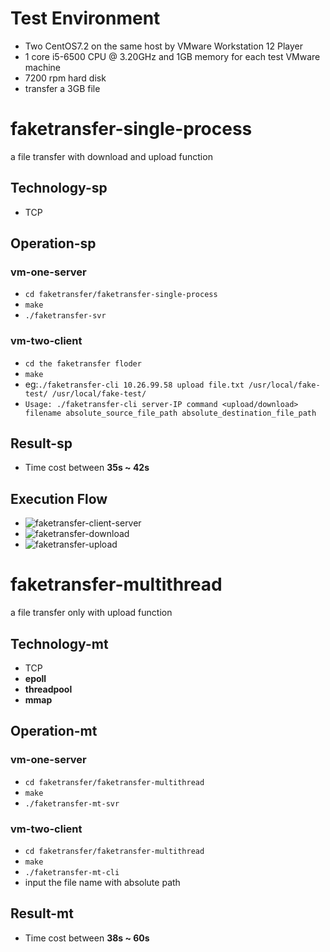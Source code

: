 # Test Environment
* Two CentOS7.2 on the same host by VMware Workstation 12 Player
* 1 core i5-6500 CPU @ 3.20GHz and 1GB memory for each test VMware machine
* 7200 rpm hard disk
* transfer a 3GB file

# faketransfer-single-process
a file transfer with download and upload function

## Technology-sp
* TCP

## Operation-sp
### vm-one-server
* `cd faketransfer/faketransfer-single-process`
* `make`
* `./faketransfer-svr`

### vm-two-client
* `cd the faketransfer floder`
* `make`
* eg:`./faketransfer-cli 10.26.99.58 upload file.txt /usr/local/fake-test/ /usr/local/fake-test/`
* `Usage: ./faketransfer-cli server-IP command <upload/download> filename absolute_source_file_path absolute_destination_file_path`

## Result-sp
* Time cost between **35s ~ 42s**

## Execution Flow
* ![faketransfer-client-server](http://img-10063943.file.myqcloud.com/faketransfer-client-server.png)
* ![faketransfer-download](http://img-10063943.file.myqcloud.com/faketransfer-download.png)
* ![faketransfer-upload](http://img-10063943.file.myqcloud.com/faketransfer-upload.png)

# faketransfer-multithread
a file transfer only with upload function

## Technology-mt
* TCP
* **epoll**
* **threadpool**
* **mmap**

## Operation-mt
### vm-one-server
* `cd faketransfer/faketransfer-multithread`
* `make`
* `./faketransfer-mt-svr`

### vm-two-client
* `cd faketransfer/faketransfer-multithread`
* `make`
* `./faketransfer-mt-cli`
* input the file name with absolute path

## Result-mt
* Time cost between **38s ~ 60s**
